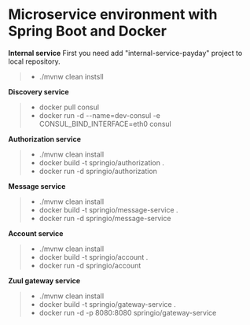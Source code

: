 # **Microservice environment with Spring Boot and Docker**

**Internal service**
First you need add "internal-service-payday" project to local repository.
>- ./mvnw clean instsll

**Discovery service**
>- docker pull consul
>- docker run -d --name=dev-consul -e CONSUL_BIND_INTERFACE=eth0 consul

**Authorization service**
>- ./mvnw clean install
>- docker build -t springio/authorization .
>- docker run -d springio/authorization

**Message service**
>- ./mvnw clean install
>- docker build -t springio/message-service .
>- docker run -d springio/message-service

**Account service**
>- ./mvnw clean install
>- docker build -t springio/account .
>- docker run -d springio/account


**Zuul gateway service**
>- ./mvnw clean install
>- docker build -t springio/gateway-service .
>- docker run -d -p 8080:8080 springio/gateway-service
